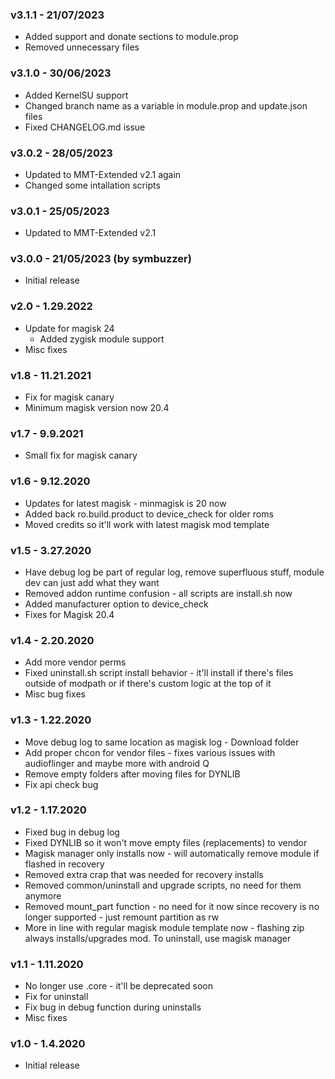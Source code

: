 ### v3.1.1 - 21/07/2023  
- Added support and donate sections to module.prop
- Removed unnecessary files  
  
### v3.1.0 - 30/06/2023  
- Added KernelSU support  
- Changed branch name as a variable in module.prop and update.json files
- Fixed CHANGELOG.md issue  
  
### v3.0.2 - 28/05/2023  
- Updated to MMT-Extended v2.1 again  
- Changed some intallation scripts  
  
### v3.0.1 - 25/05/2023  
- Updated to MMT-Extended v2.1  
  
### v3.0.0 - 21/05/2023 (by symbuzzer)  
- Initial release
  
### v2.0 - 1.29.2022
* Update for magisk 24
  * Added zygisk module support
* Misc fixes

### v1.8 - 11.21.2021
* Fix for magisk canary
* Minimum magisk version now 20.4

### v1.7 - 9.9.2021
* Small fix for magisk canary

### v1.6 - 9.12.2020
* Updates for latest magisk - minmagisk is 20 now
* Added back ro.build.product to device_check for older roms
* Moved credits so it'll work with latest magisk mod template

### v1.5 - 3.27.2020
* Have debug log be part of regular log, remove superfluous stuff, module dev can just add what they want
* Removed addon runtime confusion - all scripts are install.sh now
* Added manufacturer option to device_check
* Fixes for Magisk 20.4

### v1.4 - 2.20.2020
* Add more vendor perms
* Fixed uninstall.sh script install behavior - it'll install if there's files outside of modpath or if there's custom logic at the top of it
* Misc bug fixes

### v1.3 - 1.22.2020
* Move debug log to same location as magisk log - Download folder
* Add proper chcon for vendor files - fixes various issues with audioflinger and maybe more with android Q
* Remove empty folders after moving files for DYNLIB
* Fix api check bug

### v1.2 - 1.17.2020
* Fixed bug in debug log
* Fixed DYNLIB so it won't move empty files (replacements) to vendor
* Magisk manager only installs now - will automatically remove module if flashed in recovery
* Removed extra crap that was needed for recovery installs
* Removed common/uninstall and upgrade scripts, no need for them anymore
* Removed mount_part function - no need for it now since recovery is no longer supported - just remount partition as rw
* More in line with regular magisk module template now - flashing zip always installs/upgrades mod. To uninstall, use magisk manager

### v1.1 - 1.11.2020
* No longer use .core - it'll be deprecated soon
* Fix for uninstall
* Fix bug in debug function during uninstalls
* Misc fixes

### v1.0 - 1.4.2020
* Initial release

